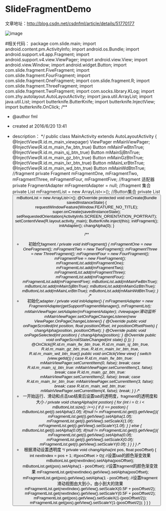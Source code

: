 # SlideFragmentDemo
文章地址：http://blog.csdn.net/csdnfml/article/details/51770177

![image](https://github.com/fengmaolian/SlideFragmentDemo/blob/master/SlideFragmentDemo/screenshots/a.gif)


#相关代码：
package com.slide.main;
import android.content.pm.ActivityInfo;
import android.os.Bundle;
import android.support.v4.app.Fragment;
import android.support.v4.view.ViewPager;
import android.view.View;
import android.view.Window;
import android.widget.Button;
import com.slide.fragment.FiveFragment;
import com.slide.fragment.FourFragment;
import com.slide.fragment.OneFragment;
import com.slide.fragment.R;
import com.slide.fragment.ThreeFragment;
import com.slide.fragment.TwoFragment;
import com.socks.library.KLog;
import com.zhy.autolayout.AutoLayoutActivity;
import java.util.ArrayList;
import java.util.List;
import butterknife.ButterKnife;
import butterknife.InjectView;
import butterknife.OnClick;
/**
 * @author fml
 * created at 2016/6/20 13:41
 * description：
 */
public class MainActivity extends AutoLayoutActivity {
    @InjectView(R.id.m_main_viewpager)
    ViewPager mMainViewPager;
    @InjectView(R.id.m_main_fw_btn_true)
    Button mMainFwBtnTrue;
    @InjectView(R.id.m_main_sj_btn_true)
    Button mMainSjBtnTrue;
    @InjectView(R.id.m_main_gz_btn_true)
    Button mMainGzBtnTrue;
    @InjectView(R.id.m_main_lxr_btn_true)
    Button mMainLxrBtnTrue;
    @InjectView(R.id.m_main_wd_btn_true)
    Button mMainWdBtnTrue;
    //fragment
    private Fragment mFragmentOne, mFragmentTwo, mFragmentThree, mFragmentFour, mFragmentFive;
    //fragment 适配器
    private FragmentAdapter mFragmentAdapter = null;
    //fragment 集合
    private List<Fragment> mFragmentList = new ArrayList<>();
    //Button集合
    private List<Button> mButtonList = new ArrayList<>();
    @Override
    protected void onCreate(Bundle savedInstanceState) {
        requestWindowFeature(Window.FEATURE_NO_TITLE);
        super.onCreate(savedInstanceState);
        setRequestedOrientation(ActivityInfo.SCREEN_ORIENTATION_PORTRAIT);
        setContentView(R.layout.activity_main);
        ButterKnife.inject(this);
        initFragment();
        initAdapter();
        changAlpha(0);
    }

    /**
     * 初始化fagment
     */
    private void initFragment() {
        mFragmentOne = new OneFragment();
        mFragmentTwo = new TwoFragment();
        mFragmentThree = new ThreeFragment();
        mFragmentFour = new FourFragment();
        mFragmentFive = new FiveFragment();
        mFragmentList.add(mFragmentOne);
        mFragmentList.add(mFragmentTwo);
        mFragmentList.add(mFragmentThree);
        mFragmentList.add(mFragmentFour);
        mFragmentList.add(mFragmentFive);
        mButtonList.add(mMainFwBtnTrue);
        mButtonList.add(mMainSjBtnTrue);
        mButtonList.add(mMainGzBtnTrue);
        mButtonList.add(mMainLxrBtnTrue);
        mButtonList.add(mMainWdBtnTrue);
    }
    /**
     * 初始化adapter
     */
    private void initAdapter() {
        mFragmentAdapter = new FragmentAdapter(getSupportFragmentManager(), mFragmentList);
        mMainViewPager.setAdapter(mFragmentAdapter);
        //viewpager滑动监听
        mMainViewPager.setOnPageChangeListener(new ViewPager.OnPageChangeListener() {
            @Override
            public void onPageScrolled(int position, float positionOffset, int positionOffsetPixels) {
                changAlpha(position, positionOffset);
            }
            @Override
            public void onPageSelected(int position) {
                changAlpha(position);
            }
            @Override
            public void onPageScrollStateChanged(int state) {}
        });
    }
    @OnClick({R.id.m_main_fw_btn_true, R.id.m_main_sj_btn_true, R.id.m_main_gz_btn_true, R.id.m_main_lxr_btn_true, R.id.m_main_wd_btn_true})
    public void onClick(View view) {
        switch (view.getId()) {
            case R.id.m_main_fw_btn_true:
                mMainViewPager.setCurrentItem(0, false);
                break;
            case R.id.m_main_sj_btn_true:
                mMainViewPager.setCurrentItem(1, false);
                break;
            case R.id.m_main_gz_btn_true:
                mMainViewPager.setCurrentItem(2, false);
                break;
            case R.id.m_main_lxr_btn_true:
                mMainViewPager.setCurrentItem(3, false);
                break;
            case R.id.m_main_wd_btn_true:
                mMainViewPager.setCurrentItem(4, false);
                break;
        }
    }
     /**
      * 一开始运行、滑动和点击tab结束后设置tab的透明度，fragment的透明度和大小
      */
    private void changAlpha(int postion) {
        for (int i = 0; i < mButtonList.size(); i++) {
            if (i == postion) {
                mButtonList.get(i).setAlpha(1.0f);
                if(null != mFragmentList.get(i).getView()){
                    mFragmentList.get(i).getView().setAlpha(1.0f);
                    mFragmentList.get(i).getView().setScaleX(1.0f);
                    mFragmentList.get(i).getView().setScaleY(1.0f);
                }
            } else {
                mButtonList.get(i).setAlpha(0.0f);
                if(null != mFragmentList.get(i).getView()){
                    mFragmentList.get(i).getView().setAlpha(0.0f);
                    mFragmentList.get(i).getView().setScaleX(0.0f);
                    mFragmentList.get(i).getView().setScaleY(0.0f);
                }
            }
        }
    }
    /**
     * 根据滑动设置透明度
     */
    private void changAlpha(int pos, float posOffset) {
        int nextIndex = pos + 1;
        if(posOffset > 0){
            //设置tab的颜色渐变效果
            mButtonList.get(nextIndex).setAlpha(posOffset);
            mButtonList.get(pos).setAlpha(1 - posOffset);
            //设置fragment的颜色渐变效果
            mFragmentList.get(nextIndex).getView().setAlpha(posOffset);
            mFragmentList.get(pos).getView().setAlpha(1 - posOffset);
            //设置fragment滑动视图由大到小，由小到大的效果
            mFragmentList.get(nextIndex).getView().setScaleX(0.5F + posOffset/2);
            mFragmentList.get(nextIndex).getView().setScaleY(0.5F + posOffset/2);
            mFragmentList.get(pos).getView().setScaleX(1-(posOffset/2));
            mFragmentList.get(pos).getView().setScaleY(1-(posOffset/2));
        }
    }
}
